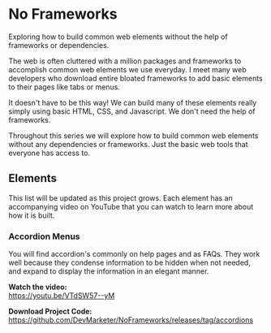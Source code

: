 # No Frameworks

Exploring how to build common web elements without the help of frameworks or dependencies.

The web is often cluttered with a million packages and frameworks to accomplish common web elements we use everyday. I meet many web developers who download entire bloated frameworks to add basic elements to their pages like tabs or menus.

It doesn't have to be this way! We can build many of these elements really simply using basic HTML, CSS, and Javascript. We don't need the help of frameworks.

Throughout this series we will explore how to build common web elements without any dependencies or frameworks. Just the basic web tools that everyone has access to.

## Elements

This list will be updated as this project grows. Each element has an accompanying video on YouTube that you can watch to learn more about how it is built.

### Accordion Menus

You will find accordion's commonly on help pages and as FAQs. They work well because they condense information to be hidden when not needed, and expand to display the information in an elegant manner.

**Watch the video:**  
https://youtu.be/VTdSW57--yM

**Download Project Code:**
https://github.com/DevMarketer/NoFrameworks/releases/tag/accordions
